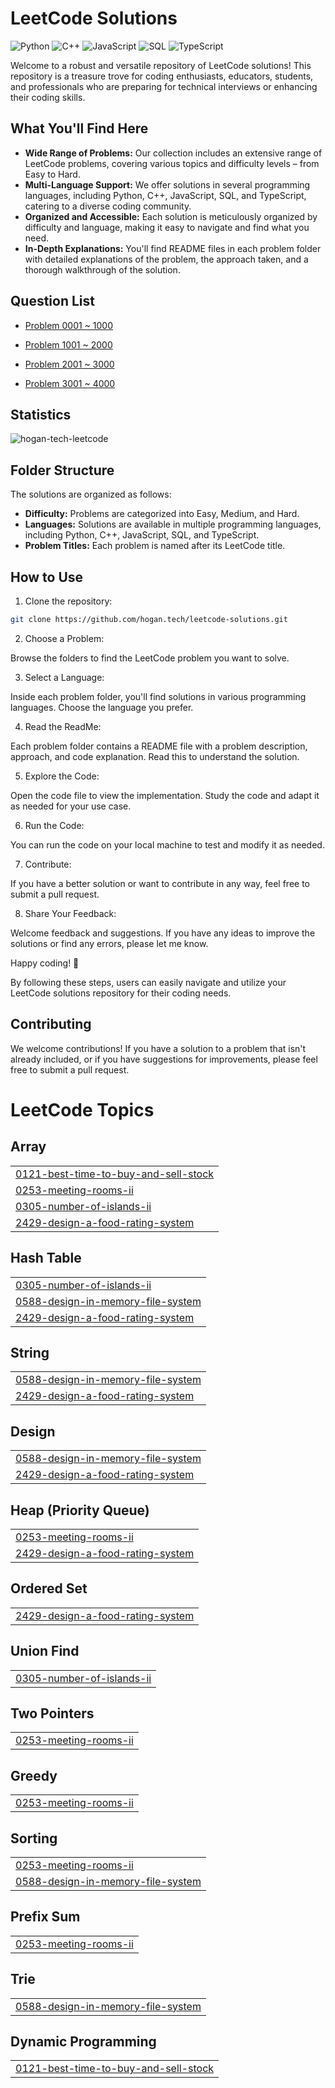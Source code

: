 # LeetCode Solutions

![Python](https://img.shields.io/badge/language-Python-blue.svg)
![C++](https://img.shields.io/badge/language-C++-orange.svg)
![JavaScript](https://img.shields.io/badge/language-JavaScript-yellow.svg)
![SQL](https://img.shields.io/badge/language-SQL-lightgrey.svg)
![TypeScript](https://img.shields.io/badge/language-TypeScript-blue.svg)

Welcome to a robust and versatile repository of LeetCode solutions! This repository is a treasure trove for coding enthusiasts, educators, students, and professionals who are preparing for technical interviews or enhancing their coding skills.

## What You'll Find Here

- **Wide Range of Problems:** Our collection includes an extensive range of LeetCode problems, covering various topics and difficulty levels – from Easy to Hard.
- **Multi-Language Support:** We offer solutions in several programming languages, including Python, C++, JavaScript, SQL, and TypeScript, catering to a diverse coding community.
- **Organized and Accessible:** Each solution is meticulously organized by difficulty and language, making it easy to navigate and find what you need.
- **In-Depth Explanations:** You'll find README files in each problem folder with detailed explanations of the problem, the approach taken, and a thorough walkthrough of the solution.

## Question List

- [Problem 0001 ~ 1000](./Question_List_0001_1000.md)

- [Problem 1001 ~ 2000](./Question_List_1001_2000.md)

- [Problem 2001 ~ 3000](./Question_List_2001_3000.md)

- [Problem 3001 ~ 4000](./Question_List_3001_4000.md)

## Statistics

<img src="https://leetcard.jacoblin.cool/hogantech" alt="hogan-tech-leetcode" />

## Folder Structure

The solutions are organized as follows:

- **Difficulty:** Problems are categorized into Easy, Medium, and Hard.
- **Languages:** Solutions are available in multiple programming languages, including Python, C++, JavaScript, SQL, and TypeScript.
- **Problem Titles:** Each problem is named after its LeetCode title.

## How to Use

1. Clone the repository:

```bash
git clone https://github.com/hogan.tech/leetcode-solutions.git
```

2. Choose a Problem:

Browse the folders to find the LeetCode problem you want to solve.

3. Select a Language:

Inside each problem folder, you'll find solutions in various programming languages. Choose the language you prefer.

4. Read the ReadMe:

Each problem folder contains a README file with a problem description, approach, and code explanation. Read this to understand the solution.

5. Explore the Code:

Open the code file to view the implementation. Study the code and adapt it as needed for your use case.

6. Run the Code:

You can run the code on your local machine to test and modify it as needed.

7. Contribute:

If you have a better solution or want to contribute in any way, feel free to submit a pull request.

8. Share Your Feedback:

Welcome feedback and suggestions. If you have any ideas to improve the solutions or find any errors, please let me know.

Happy coding! 🚀

By following these steps, users can easily navigate and utilize your LeetCode solutions repository for their coding needs.

## Contributing

We welcome contributions! If you have a solution to a problem that isn't already included, or if you have suggestions for improvements, please feel free to submit a pull request.


<!---LeetCode Topics Start-->
# LeetCode Topics
## Array
|  |
| ------- |
| [0121-best-time-to-buy-and-sell-stock](https://github.com/hogan-tech/leetcode-solution/tree/master/0121-best-time-to-buy-and-sell-stock) |
| [0253-meeting-rooms-ii](https://github.com/hogan-tech/leetcode-solution/tree/master/0253-meeting-rooms-ii) |
| [0305-number-of-islands-ii](https://github.com/hogan-tech/leetcode-solution/tree/master/0305-number-of-islands-ii) |
| [2429-design-a-food-rating-system](https://github.com/hogan-tech/leetcode-solution/tree/master/2429-design-a-food-rating-system) |
## Hash Table
|  |
| ------- |
| [0305-number-of-islands-ii](https://github.com/hogan-tech/leetcode-solution/tree/master/0305-number-of-islands-ii) |
| [0588-design-in-memory-file-system](https://github.com/hogan-tech/leetcode-solution/tree/master/0588-design-in-memory-file-system) |
| [2429-design-a-food-rating-system](https://github.com/hogan-tech/leetcode-solution/tree/master/2429-design-a-food-rating-system) |
## String
|  |
| ------- |
| [0588-design-in-memory-file-system](https://github.com/hogan-tech/leetcode-solution/tree/master/0588-design-in-memory-file-system) |
| [2429-design-a-food-rating-system](https://github.com/hogan-tech/leetcode-solution/tree/master/2429-design-a-food-rating-system) |
## Design
|  |
| ------- |
| [0588-design-in-memory-file-system](https://github.com/hogan-tech/leetcode-solution/tree/master/0588-design-in-memory-file-system) |
| [2429-design-a-food-rating-system](https://github.com/hogan-tech/leetcode-solution/tree/master/2429-design-a-food-rating-system) |
## Heap (Priority Queue)
|  |
| ------- |
| [0253-meeting-rooms-ii](https://github.com/hogan-tech/leetcode-solution/tree/master/0253-meeting-rooms-ii) |
| [2429-design-a-food-rating-system](https://github.com/hogan-tech/leetcode-solution/tree/master/2429-design-a-food-rating-system) |
## Ordered Set
|  |
| ------- |
| [2429-design-a-food-rating-system](https://github.com/hogan-tech/leetcode-solution/tree/master/2429-design-a-food-rating-system) |
## Union Find
|  |
| ------- |
| [0305-number-of-islands-ii](https://github.com/hogan-tech/leetcode-solution/tree/master/0305-number-of-islands-ii) |
## Two Pointers
|  |
| ------- |
| [0253-meeting-rooms-ii](https://github.com/hogan-tech/leetcode-solution/tree/master/0253-meeting-rooms-ii) |
## Greedy
|  |
| ------- |
| [0253-meeting-rooms-ii](https://github.com/hogan-tech/leetcode-solution/tree/master/0253-meeting-rooms-ii) |
## Sorting
|  |
| ------- |
| [0253-meeting-rooms-ii](https://github.com/hogan-tech/leetcode-solution/tree/master/0253-meeting-rooms-ii) |
| [0588-design-in-memory-file-system](https://github.com/hogan-tech/leetcode-solution/tree/master/0588-design-in-memory-file-system) |
## Prefix Sum
|  |
| ------- |
| [0253-meeting-rooms-ii](https://github.com/hogan-tech/leetcode-solution/tree/master/0253-meeting-rooms-ii) |
## Trie
|  |
| ------- |
| [0588-design-in-memory-file-system](https://github.com/hogan-tech/leetcode-solution/tree/master/0588-design-in-memory-file-system) |
## Dynamic Programming
|  |
| ------- |
| [0121-best-time-to-buy-and-sell-stock](https://github.com/hogan-tech/leetcode-solution/tree/master/0121-best-time-to-buy-and-sell-stock) |
<!---LeetCode Topics End-->